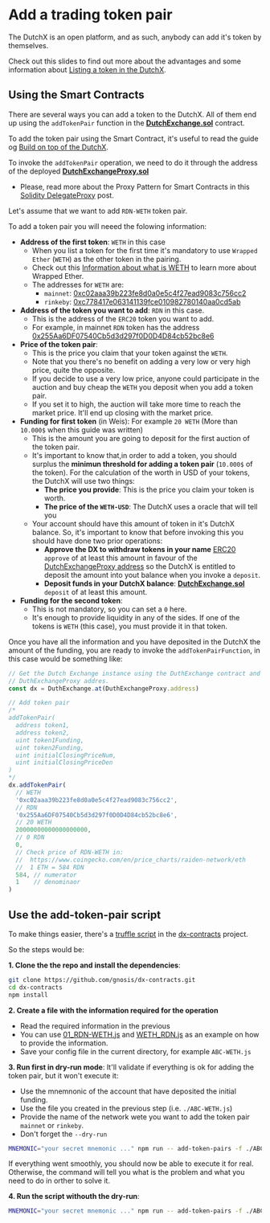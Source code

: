 # Add a trading token pair
The DutchX is an open platform, and as such, anybody can add it's token by 
themselves.

Check out this slides to find out more about the advantages and some information
about <a href="_static/docs/DutchX_Handbook_New_Tokens.pdf" download>Listing a token in the DutchX</a>.

## Using the Smart Contracts
There are several ways you can add a token to the DutchX. All of them end up 
using the `addTokenPair` function in the 
[**DutchExchange.sol**](https://github.com/gnosis/dx-contracts/blob/master/contracts/DutchExchange.sol) 
contract.

To add the token pair using the Smart Contract, it's useful to read the guide 
og [Build on top of the DutchX](./build-on-top-of-dutchx.html).

To invoke the `addTokenPair` operation, we need to do it through the address 
of the deployed [**DutchExchangeProxy.sol**](https://github.com/gnosis/dx-contracts/blob/master/contracts/DutchExchangeProxy.sol)
  * Please, read more about the Proxy Pattern for Smart Contracts in 
  this <a href="https://blog.gnosis.pm/solidity-delegateproxy-contracts-e09957d0f201" target="_blank">Solidity DelegateProxy</a> post.

Let's assume that we want to add `RDN-WETH` token pair. 

To add a token pair you will neeed the folowing information:
* **Address of the first token**: `WETH` in this case
  * When you list a token for the first time it's mandatory to use 
    `Wrapped Ether` (`WETH`) as the other token in the pairing.
  * Check out this [Information about what is WETH](https://weth.io/) to learn more
    about Wrapped Ether.
  * The addresses for `WETH` are:
    * `mainnet`: [0xc02aaa39b223fe8d0a0e5c4f27ead9083c756cc2](https://etherscan.io/token/0xc02aaa39b223fe8d0a0e5c4f27ead9083c756cc2) 
    * `rinkeby`: [0xc778417e063141139fce010982780140aa0cd5ab](https://rinkeby.etherscan.io/token/0xc778417e063141139fce010982780140aa0cd5ab)
* **Address of the token you want to add**: `RDN` in this case.
  * This is the address of the `ERC20` token you want to add.
  * For example, in mainnet `RDN` token has the address [0x255Aa6DF07540Cb5d3d297f0D0D4D84cb52bc8e6](https://etherscan.io/token/0x255aa6df07540cb5d3d297f0d0d4d84cb52bc8e6)
* **Price of the token pair**:
  * This is the price you claim that your token against the `WETH`.
  * Note that you there's no benefit on adding a very low or very high price,
    quite the opposite.
  * If you decide to use a very low price, anyone could participate in the 
    auction and buy cheap the `WETH` you deposit when you add a token pair.
  * If you set it to high, the auction will take more time to reach the market 
    price. It'll end up closing with the market price.      
* **Funding for first token** (in Weis): For example `20 WETH` (More than `10.000$` when this guide was written)
  * This is the amount you are going to deposit for the first auction of the token pair.
  * It's important to know that,in order to add a token, you should surplus the
    **minimun threshold for adding a token pair** (`10.000$` of the token). For 
    the calculation of the worth in USD of your tokens, the DutchX will use two
    things:
      * **The price you provide**: This is the price you claim your token is 
        worth.
      * **The price of the `WETH-USD`**: The DutchX uses a oracle that will tell
      you
  * Your account should have this amount of token in it's DutchX balance. So, it's 
  important to know that before invoking this you should have done two prior 
  operations:
    * **Approve the DX to withdraw tokens in your name** 
    [ERC20](https://github.com/ethereum/EIPs/blob/master/EIPS/eip-20.md) 
    `approve` of at least this amount in favour of the 
    [DutchExchangeProxy address](/smart-contracts_addresses.html) so the DutchX is entitled to
    deposit the amount into yout balance when you invoke a `deposit`.
    * **Deposit funds in your DutchX balance**: 
    [**DutchExchange.sol**](https://github.com/gnosis/dx-contracts/blob/master/contracts/DutchExchange.sol) 
    `deposit` of at least this amount.  
* **Funding for the second token**:
  * This is not mandatory, so you can set a `0` here.
  * It's enough to provide liquidity in any of the sides. If one of the tokens 
    is `WETH` (this case), you must provide it in that token.

Once you have all the information and you have deposited in the DutchX the amount
of the funding, you are ready to invoke the `addTokenPairFunction`, in this case
would be something like: 

```js
// Get the Dutch Exchange instance using the DuthExchange contract and the 
// DuthExchangeProxy addres.
const dx = DuthExchange.at(DuthExchangeProxy.address)

// Add token pair
/*
addTokenPair(
  address token1,
  address token2,
  uint token1Funding,
  uint token2Funding,
  uint initialClosingPriceNum,
  uint initialClosingPriceDen 
)
*/
dx.addTokenPair(
  // WETH
  '0xc02aaa39b223fe8d0a0e5c4f27ead9083c756cc2',
  // RDN
  '0x255Aa6DF07540Cb5d3d297f0D0D4D84cb52bc8e6',  
  // 20 WETH
  20000000000000000000,
  // 0 RDN
  0,
  // Check price of RDN-WETH in:
  //  https://www.coingecko.com/en/price_charts/raiden-network/eth
  //  1 ETH = 584 RDN
  584, // numerator
  1    // denominaor
)
```

## Use the add-token-pair script
To make things easier, there's a [truffle script](https://github.com/gnosis/dx-contracts/blob/master/src/truffle/add-token-pairs.js) in the 
[dx-contracts](https://github.com/gnosis/dx-contracts) project.

So the steps would be:

**1. Clone the the repo and install the dependencies**:
```bash
git clone https://github.com/gnosis/dx-contracts.git
cd dx-contracts
npm install
```

**2. Create a file with the information required for the operation**
  * Read the required information in the previous 
  * You can use [01_RDN-WETH.js](https://github.com/gnosis/dx-contracts/blob/master/test/resources/add-token-pair/mainnet/01_RDN-WETH.js)
    and [WETH_RDN.js](https://github.com/gnosis/dx-contracts/blob/master/test/resources/add-token-pair/mainnet/WETH_RDN.js) 
    as an example on how to provide the information.
  * Save your config file in the current directory, for example `ABC-WETH.js`

**3. Run first in dry-run mode**: It'll validate if everything is ok for adding 
the token pair, but it won't execute it:
  * Use the mnemnonic of the account that have deposited the initial funding.
  * Use the file you created in the previous step (i.e. `./ABC-WETH.js`)
  * Provide the name of the network wete you want to add the token pair `mainnet` or `rinkeby`.
  * Don't forget the `--dry-run`
```bash
MNEMONIC="your secret mnemonic ..." npm run -- add-token-pairs -f ./ABC-WETH.js --network mainnet --dry-run
```

If everything went smoothly, you should now be able to execute it for real.
Otherwise, the command will tell you what is the problem and what you need to 
do in orther to solve it.

**4. Run the script withouth the dry-run**:
```bash
MNEMONIC="your secret mnemonic ..." npm run -- add-token-pairs -f ./ABC-WETH.js --network mainnet
```

